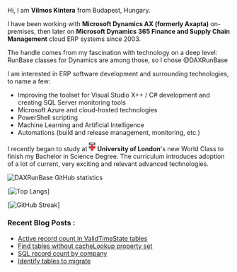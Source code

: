 Hi, I am **Vilmos Kintera** from Budapest, Hungary.

I have been working with **Microsoft Dynamics AX (formerly Axapta)** on-premises, then later on **Microsoft Dynamics 365 Finance and Supply Chain Management** cloud ERP systems since 2003.


The handle comes from my fascination with technology on a deep level: RunBase classes for Dynamics are among those, so I chose @DAXRunBase


I am interested in ERP software development and surrounding technologies, to name a few:
- Improving the toolset for Visual Studio X++ / C# development and creating SQL Server monitoring tools
- Microsoft Azure and cloud-hosted technologies
- PowerShell scripting
- Machine Learning and Artificial Intelligence
- Automations (build and release management, monitoring, etc.)


I recently began to study at <img src="./University_of_London_coat_of_arms.svg" width=15px> **University of London**'s new World Class to finish my Bachelor in Science Degree. The curriculum introduces adoption of a lot of current, very exciting and relevant advanced technologies.

![DAXRunBase GitHub statistics](https://github-readme-stats.vercel.app/api?username=DAXRunBase&show_icons=true&theme=merko)

[![Top Langs](https://github-readme-stats.vercel.app/api/top-langs/?username=DAXRunBase&layout=compact&theme=merko)]

[![GitHub Streak](http://github-readme-streak-stats.herokuapp.com?user=DAXRunBase&theme=merko&background=000000&mode=weekly)]

### Recent Blog Posts :

<!-- BLOG-POST-LIST:START -->
- [Active record count in ValidTimeState tables](https://www.daxrunbase.com/2022/03/31/active-record-count-in-validtimestate-tables/)
- [Find tables without cacheLookup property set](https://www.daxrunbase.com/2022/03/31/find-tables-without-cachelookup-property-set/)
- [SQL record count by company](https://www.daxrunbase.com/2022/03/31/sql-record-count-by-company/)
- [Identify tables to migrate](https://www.daxrunbase.com/2022/03/31/identify-tables-to-migrate/)
<!-- BLOG-POST-LIST:END -->
